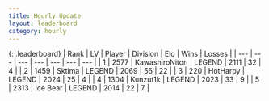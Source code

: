 ```yaml
---
title: Hourly Update
layout: leaderboard
category: hourly
---
```


{: .leaderboard}
| Rank | LV | Player | Division | Elo | Wins | Losses |
| --- | --- | --- | --- | --- | --- | --- |
| <span data-change="0">1</span> | 2577 | <span title="ID: 164871">KawashiroNitori</span> | LEGEND | <span data-change="-2">2111</span> | <span data-change="2">32</span> | <span data-change="1">4</span> |
| <span data-change="0">2</span> | 1459 | <span title="ID: 353063">Sktima</span> | LEGEND | <span data-change="0">2069</span> | <span data-change="0">56</span> | <span data-change="0">22</span> |
| <span data-change="8">3</span> | 220 | <span title="ID: 623829">HotHarpy</span> | LEGEND | <span data-change="16">2024</span> | <span data-change="2">25</span> | <span data-change="0">4</span> |
| <span data-change="-1">4</span> | 1304 | <span title="ID: 392407">Kunzut1k</span> | LEGEND | <span data-change="9">2023</span> | <span data-change="2">33</span> | <span data-change="0">9</span> |
| <span data-change="-1">5</span> | 2313 | <span title="ID: 417840">Ice Bear</span> | LEGEND | <span data-change="0">2014</span> | <span data-change="0">22</span> | <span data-change="0">7</span> |